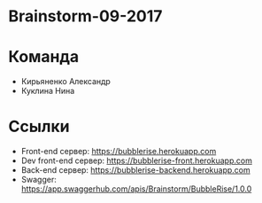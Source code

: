 # Brainstorm-09-2017

# Команда
* Кирьяненко Александр
* Куклина Нина

# Ссылки
* Front-end сервер: https://bubblerise.herokuapp.com
* Dev front-end сервер: https://bubblerise-front.herokuapp.com
* Back-end сервер: https://bubblerise-backend.herokuapp.com
* Swagger: https://app.swaggerhub.com/apis/Brainstorm/BubbleRise/1.0.0